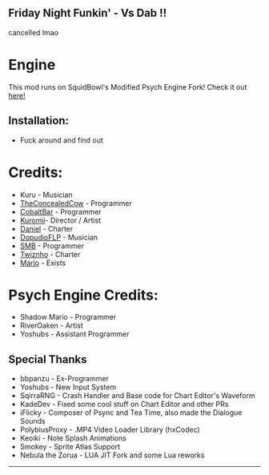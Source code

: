 ## Friday Night Funkin' - Vs Dab !!
cancelled lmao

# Engine
This mod runs on SquidBowl's Modified Psych Engine Fork! Check it out [here!](https://github.com/SquidBowl/PE-0.7.2-ORGANIZED)

## Installation:
* Fuck around and find out

# Credits:
* Kuru - Musician
* [TheConcealedCow](https://gamebanana.com/members/1739194) - Programmer
* [CobaltBar](https://cobaltbar.github.io) - Programmer
* [Kuromii](https://cherrychii.carrd.co)- Director / Artist
* [Daniel](https://github.com/Skruyo) - Charter
* [DopudioFLP](https://x.com/DopudioFLP) - Musician
* [SMB](https://smb-bio.carrd.co) - Programmer
* [Twiznho](https://linktr.ee/twizinho) - Charter
* [Mario](https://fanontubbies.fandom.com/wiki/Mario) - Exists

# Psych Engine Credits:
* Shadow Mario - Programmer
* RiverOaken - Artist
* Yoshubs - Assistant Programmer

## Special Thanks
* bbpanzu - Ex-Programmer
* Yoshubs - New Input System
* SqirraRNG - Crash Handler and Base code for Chart Editor's Waveform
* KadeDev - Fixed some cool stuff on Chart Editor and other PRs
* iFlicky - Composer of Psync and Tea Time, also made the Dialogue Sounds
* PolybiusProxy - .MP4 Video Loader Library (hxCodec)
* Keoiki - Note Splash Animations
* Smokey - Sprite Atlas Support
* Nebula the Zorua - LUA JIT Fork and some Lua reworks
_____________________________________

